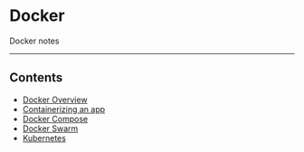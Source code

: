 # Docker

Docker notes
- - - -

## Contents

* [Docker Overview](<https://github.com/Mr-Bally/DevNotes/blob/main/Docker/dockerOverview.md>)
* [Containerizing an app](<https://github.com/Mr-Bally/DevNotes/blob/main/Docker/containerizingAnApp.md>)
* [Docker Compose](<https://github.com/Mr-Bally/DevNotes/blob/main/Docker/dockerCompose.md>)
* [Docker Swarm](<https://github.com/Mr-Bally/DevNotes/blob/main/Docker/dockerSwarm.md>)
* [Kubernetes](<https://github.com/Mr-Bally/DevNotes/blob/main/Docker/kubernetes.md>)
